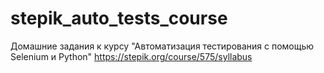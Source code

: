 # stepik_auto_tests_course
Домашние задания к курсу "Автоматизация тестирования с помощью Selenium и Python"
https://stepik.org/course/575/syllabus
